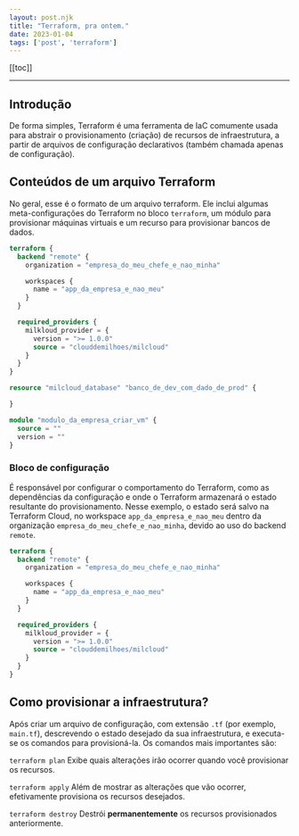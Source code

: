 ```yaml
---
layout: post.njk 
title: "Terraform, pra ontem."
date: 2023-01-04
tags: ['post', 'terraform']
---
```


[[toc]]
***

## Introdução
De forma simples, Terraform é uma ferramenta de IaC comumente usada para abstrair o provisionamento (criação) de recursos de infraestrutura, a partir de arquivos de configuração declarativos (também chamada apenas de configuração).

## Conteúdos de um arquivo Terraform
No geral, esse é o formato de um arquivo terraform. Ele inclui algumas meta-configurações do Terraform no bloco `terraform`, um módulo para provisionar máquinas virtuais e um recurso para provisionar bancos de dados.

```terraform
terraform {
  backend "remote" {
    organization = "empresa_do_meu_chefe_e_nao_minha"

    workspaces {
      name = "app_da_empresa_e_nao_meu"
    }
  }

  required_providers {
    milkloud_provider = {
      version = ">= 1.0.0"
      source = "clouddemilhoes/milcloud"
    }
  }
}

resource "milcloud_database" "banco_de_dev_com_dado_de_prod" {

}

module "modulo_da_empresa_criar_vm" {
  source = ""
  version = ""
}

```

### Bloco de configuração
É responsável por configurar o comportamento do Terraform, como as dependências da configuração e onde o Terraform armazenará o estado resultante do provisionamento. Nesse exemplo, o estado será salvo na Terraform Cloud, no workspace `app_da_empresa_e_nao_meu` dentro da organização `empresa_do_meu_chefe_e_nao_minha`, devido ao uso do backend `remote`.


```terraform
terraform {
  backend "remote" {
    organization = "empresa_do_meu_chefe_e_nao_minha"

    workspaces {
      name = "app_da_empresa_e_nao_meu"
    }
  }

  required_providers {
    milkloud_provider = {
      version = ">= 1.0.0"
      source = "clouddemilhoes/milcloud"
    }
  }
}
```

## Como provisionar a infraestrutura?
Após criar um arquivo de configuração, com extensão `.tf` (por exemplo, `main.tf`), descrevendo o estado desejado da sua infraestrutura, e executa-se os comandos para provisioná-la. Os comandos mais importantes são:

`terraform plan`
Exibe quais alterações irão ocorrer quando você provisionar os recursos.

`terraform apply`
Além de mostrar as alterações que vão ocorrer, efetivamente provisiona os recursos desejados.

`terraform destroy`
Destrói **permanentemente** os recursos provisionados anteriormente.